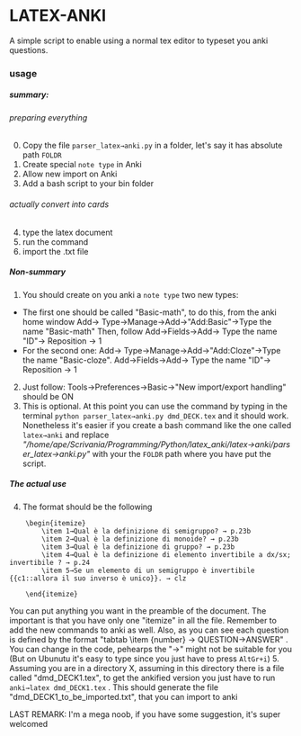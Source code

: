 # LATEX-ANKI
A simple script to enable using a normal tex editor to typeset you anki questions.

### usage
##### summary:

###### preparing everything
0. Copy the file `parser_latex→anki.py` in a folder, let's say it has absolute path `FOLDR` 
1. Create special  `note type`  in Anki
2. Allow new import on Anki
3. Add a bash script to your bin folder
###### actually convert into cards
4. type the latex document
5. run the command
6. import the .txt file


##### Non-summary

1. You should create on you anki a `note type` two new types:
  
  - The first one should be called "Basic-math", 
  to do this, from the anki home window Add→ Type→Manage→Add→"Add:Basic"→Type the name "Basic-math"
  Then, follow Add→Fields→Add→ Type the name "ID"→ Reposition → 1
  - For the second one:
    Add→ Type→Manage→Add→"Add:Cloze"→Type the name "Basic-cloze".
    Add→Fields→Add→ Type the name "ID"→ Reposition → 1
2. Just follow: Tools→Preferences→Basic→"New import/export handling" should be ON
3.  This is optional. At this point you can use the command by typing in the terminal `python parser_latex→anki.py dmd_DECK.tex` and it should work.
Nonetheless it's easier if you create a bash command like the one called `latex→anki` and replace *"/home/ape/Scrivania/Programming/Python/latex_anki/latex→anki/parser_latex→anki.py"* with your the `FOLDR` path where you have put the script.

##### The actual use
4. The format should be the following
``` 
	\begin{itemize}
		\item 1→Qual è la definizione di semigruppo? → p.23b
		\item 2→Qual è la definizione di monoide? → p.23b
		\item 3→Qual è la definizione di gruppo? → p.23b
		\item 4→Qual è la definizione di elemento invertibile a dx/sx; invertibile ? → p.24
		\item 5→Se un elemento di un semigruppo è invertibile {{c1::allora il suo inverso è unico}}. → clz

	\end{itemize}
 ```
You can put anything you want in the preamble of the document. The important is that you have only one "itemize" in all the file. Remember to add the new commands to anki as well.
Also, as you can see each question is defined by the format "tabtab \item {number} → QUESTION→ANSWER" . You can change in the code, pehearps the "→" might not be suitable for you (But on Ubunutu it's easy to type since you just have to press `AltGr+i`)
5. Assuming you are in a directory X, assuming in this directory there is a file called "dmd_DECK1.tex", to get the ankified version you just have to run `anki→latex dmd_DECK1.tex` . This should generate the file "dmd_DECK1_to_be_imported.txt", that you can import to anki


LAST REMARK: I'm a mega noob, if you have some suggestion, it's super welcomed
